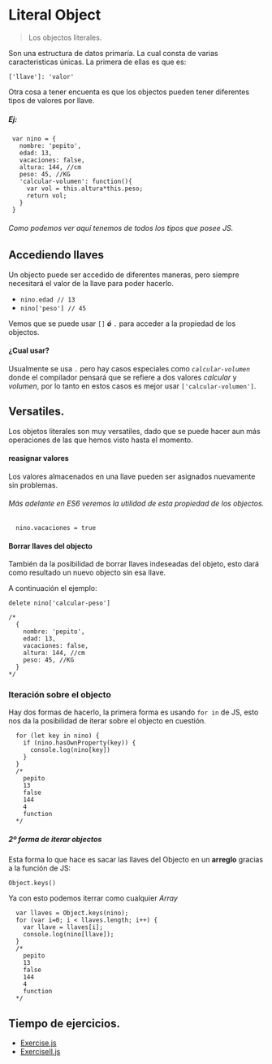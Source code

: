 # Literal Object

> Los objectos literales.

Son una estructura de datos primaría. La cual consta de varias
caracteristicas únicas. La primera de ellas es que es:

`['llave']: 'valor'`

Otra cosa a tener encuenta es que los objectos pueden tener diferentes tipos de valores por llave.

##### Ej:

```
 var nino = {
   nombre: 'pepito',
   edad: 13,
   vacaciones: false,
   altura: 144, //cm
   peso: 45, //KG
   'calcular-volumen': function(){
     var vol = this.altura*this.peso;
     return vol;
   }
 }
```

###### Como podemos ver aquí tenemos de todos los tipos que posee JS.

## Accediendo llaves

Un objecto puede ser accedido de diferentes maneras, pero siempre necesitará
el valor de la llave para poder hacerlo.

- `nino.edad // 13`
- `nino['peso'] // 45`

Vemos que se puede usar `[]` _**ó**_ `.` para acceder a la propiedad de los objectos.

#### ¿Cual usar?

Usualmente se usa `.` pero hay casos especiales como _`calcular-volumen`_ donde el
compilador pensará que se refiere a dos valores _calcular_ y _volumen_, por lo tanto en
estos casos es mejor usar `['calcular-volumen']`.

## Versatiles.

Los objetos literales son muy versatiles, dado que se puede hacer aun más operaciones
de las que hemos visto hasta el momento.

#### reasignar valores

Los valores almacenados en una llave pueden ser asignados nuevamente sin problemas.

###### Más adelante en ES6 veremos la utilidad de esta propiedad de los objectos.

```
  nino.vacaciones = true
```

#### Borrar llaves del objecto

También da la posibilidad de borrar llaves indeseadas del objeto, esto dará como
resultado un nuevo objecto sin esa llave.

A continuación el ejemplo:

```
delete nino['calcular-peso']

/*
  {
    nombre: 'pepito',
    edad: 13,
    vacaciones: false,
    altura: 144, //cm
    peso: 45, //KG
  }
*/
```

### Iteración sobre el objecto

Hay dos formas de hacerlo, la primera forma es usando `for in` de JS, esto nos da
la posibilidad de iterar sobre el objecto en cuestión.

```
  for (let key in nino) {
    if (nino.hasOwnProperty(key)) {
      console.log(nino[key])
    }
  }
  /*
    pepito
    13
    false
    144
    4
    function
  */
```

##### 2º forma de iterar objectos

Esta forma lo que hace es sacar las llaves del Objecto en un **arreglo** gracias a la función de JS:

`Object.keys()`

Ya con esto podemos iterrar como cualquier _Array_

```
  var llaves = Object.keys(nino);
  for (var i=0; i < llaves.length; i++) {
    var llave = llaves[i];
    console.log(nino[llave]);
  }
  /*
    pepito
    13
    false
    144
    4
    function
  */
```

## Tiempo de ejercicios.

- [Exercise.js](./exercise.js)
- [ExerciseII.js](./exerciseII.js)
